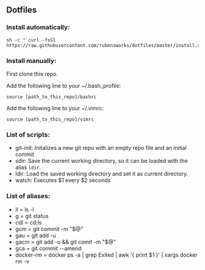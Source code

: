 ## Dotfiles

### Install automatically:

    sh -c "`curl -fsSl https://raw.githubusercontent.com/rubensworks/dotfiles/master/install.sh`"

### Install manually:

First clone this repo.

Add the following line to your ~/.bash_profile:

    source [path_to_this_repo]/bashrc

Add the following line to your ~/.vimrc:

    source [path_to_this_repo]/vimrc

### List of scripts:

* git-init: Initalizes a new git repo with an empty repo file and an initial commit.
* sdir: Save the current working directory, so it can be loaded with the alias `ldir`.
* ldir: Load the saved working directory and set it as current directory.
* watch: Executes $1 every $2 seconds

### List of aliases:

* ll = ls -l
* g = git status
* cdl = cd;ls
* gcm = git commit -m "$@"
* gau = git add -u
* gacm = git add -u && git comit -m "$@"
* gca = git commit --amend
* docker-rm = docker ps -a | grep Exited | awk '{ print $1 }' | xargs docker rm -v

